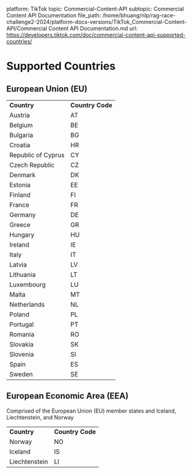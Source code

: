 platform: TikTok
topic: Commercial-Content-API
subtopic: Commercial Content API Documentation
file_path: /home/bhuang/nlp/rag-race-challenge2-2024/platform-docs-versions/TikTok_Commercial-Content-API/Commercial Content API Documentation.md
url: https://developers.tiktok.com/doc/commercial-content-api-supported-countries/

# Supported Countries

## European Union (EU)

|     |     |
| --- | --- |
| **Country** | **Country Code** |
| Austria | AT  |
| Belgium | BE  |
| Bulgaria | BG  |
| Croatia | HR  |
| Republic of Cyprus | CY  |
| Czech Repub­lic | CZ  |
| Denmark | DK  |
| Estonia | EE  |
| Finland | FI  |
| France | FR  |
| Germany | DE  |
| Greece | GR  |
| Hungary | HU  |
| Ireland | IE  |
| Italy | IT  |
| Latvia | LV  |
| Lithuania | LT  |
| Luxembourg | LU  |
| Malta | MT  |
| Netherlands | NL  |
| Poland | PL  |
| Portugal | PT  |
| Romania | RO  |
| Slovakia | SK  |
| Slovenia | SI  |
| Spain | ES  |
| Sweden | SE  |

## European Economic Area (EEA)

Comprised of the European Union (EU) member states and Iceland, Liechtenstein, and Norway

|     |     |
| --- | --- |
| **Country** | **Country Code** |
| Norway | NO  |
| Iceland | IS  |
| Liechtenstein | LI  |